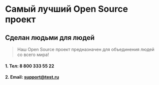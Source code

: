 # Самый лучший Open Source проект

## Сделан людьми для людей

> Наш Open Source проект предназначен для объединения людей со всего мира!


#### 1. Тел: 8 800 333 55 22
#### 2. Email: support@test.ru
